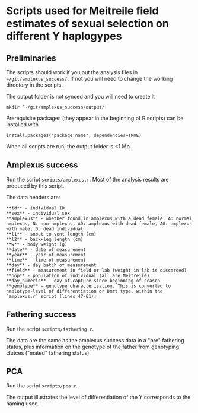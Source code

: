 # Scripts used for Meitreile field estimates of sexual selection on different Y haplogypes

## Preliminaries

The scripts should work if you put the analysis files in `~/git/amplexus_success/`. If not you will need to change the working directory in the scripts.

The output folder is not synced and you will need to create it

	mkdir `~/git/amplexus_success/output/'

Prerequisite packages (they appear in the beginning of R scripts) can be installed with

	install.packages("package_name", dependencies=TRUE)

When all scripts are run, the output folder is <1 Mb.

## Amplexus success

Run the script `scripts/amplexus.r`. Most of the analysis results are produced by this script.

The data headers are:

	**id** - individual ID
	**sex** - individual sex
	**amplexus** - whether found in amplexus with a dead female. A: normal amplexus, N: non-amplexus, AD: amplexus with dead female, AG: amplexus with male, D: dead individual
	**l1** - snout to vent length (cm)
	**l2** - back-leg length (cm)
	**w** - body weight (g)
	**date** - date of measurement
	**year** - year of measurement
	**time** - time of measurement
	**day** - day batch of measurement
	**field** - measurement in field or lab (weight in lab is discarded)
	**pop** - population of individual (all are Meitreile)
	**day_numeric** - day of capture since beginning of season
	**genotype** - genotype characterisation. This is converted to haplotype-level of differentiation or Dmrt type, within the `amplexus.r` script (lines 47-61).

## Fathering success

Run the script `scripts/fathering.r`. 

The data are the same as the amplexus success data in a "pre" fathering status, plus information on the genotype of the father from genotyping clutces ("mated" fathering status).

## PCA

Run the script `scripts/pca.r`.

The output illustrates the level of differentiation of the Y corresponds to the naming used.
